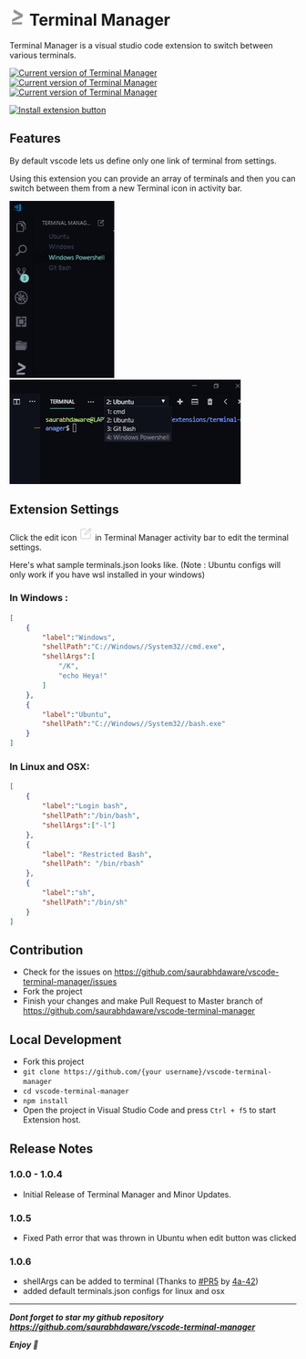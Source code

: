 # ![](resources/terminal.png) Terminal Manager

Terminal Manager is a visual studio code extension to switch between various terminals.

[![Current version of Terminal Manager](https://vsmarketplacebadge.apphb.com/version-short/saurabh.terminal-manager.svg)](https://marketplace.visualstudio.com/items?itemName=saurabh.terminal-manager) [![Current version of Terminal Manager](https://vsmarketplacebadge.apphb.com/downloads/saurabh.terminal-manager.svg)](https://marketplace.visualstudio.com/items?itemName=saurabh.terminal-manager) [![Current version of Terminal Manager](https://vsmarketplacebadge.apphb.com/rating-short/saurabh.terminal-manager.svg)](https://marketplace.visualstudio.com/items?itemName=saurabh.terminal-manager)

[![Install extension button](https://res.cloudinary.com/saurabhdaware/image/upload/v1564401766/saurabhdaware.in/otherAssets/iebutton.png)](https://marketplace.visualstudio.com/items?itemName=saurabh.terminal-manager)

## Features

By default vscode lets us define only one link of terminal from settings.

Using this extension you can provide an array of terminals and then you can switch between them from a new Terminal icon in activity bar.

![](screenshots/ss1.png)
![](screenshots/ss2.png)

## Extension Settings

Click the edit icon ![](resources/edit.png) in Terminal Manager activity bar to edit the terminal settings.

Here's what sample terminals.json looks like. (Note : Ubuntu configs will only work if you have wsl installed in your windows)

### In Windows :
```json
[
    {
        "label":"Windows",
        "shellPath":"C://Windows//System32//cmd.exe",
        "shellArgs":[
            "/K",
            "echo Heya!"
        ]
    },
    {
        "label":"Ubuntu",
        "shellPath":"C://Windows//System32//bash.exe"
    }
]
```

### In Linux and OSX:
```json
[
    {
        "label":"Login bash",
        "shellPath":"/bin/bash",
        "shellArgs":["-l"]
    },
    {
        "label": "Restricted Bash",
        "shellPath": "/bin/rbash"
    },
    {
        "label":"sh",
        "shellPath":"/bin/sh"
    }
]
```

## Contribution

- Check for the issues on https://github.com/saurabhdaware/vscode-terminal-manager/issues
- Fork the project
- Finish your changes and make Pull Request to Master branch of https://github.com/saurabhdaware/vscode-terminal-manager

## Local Development

- Fork this project
- `git clone https://github.com/{your username}/vscode-terminal-manager`
- `cd vscode-terminal-manager`
- `npm install`
- Open the project in Visual Studio Code and press `Ctrl + f5` to start Extension host.

## Release Notes

### 1.0.0 - 1.0.4

- Initial Release of Terminal Manager and Minor Updates.

### 1.0.5

- Fixed Path error that was thrown in Ubuntu when edit button was clicked

### 1.0.6

- shellArgs can be added to terminal (Thanks to [#PR5](https://github.com/saurabhdaware/vscode-terminal-manager/pull/5) by [4a-42](https://github.com/4a-42))
- added default terminals.json configs for linux and osx


----

***Dont forget to star my github repository https://github.com/saurabhdaware/vscode-terminal-manager***

***Enjoy 🎉***
